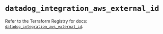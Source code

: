 # `datadog_integration_aws_external_id`

Refer to the Terraform Registry for docs: [`datadog_integration_aws_external_id`](https://registry.terraform.io/providers/datadog/datadog/3.60.0/docs/resources/integration_aws_external_id).
